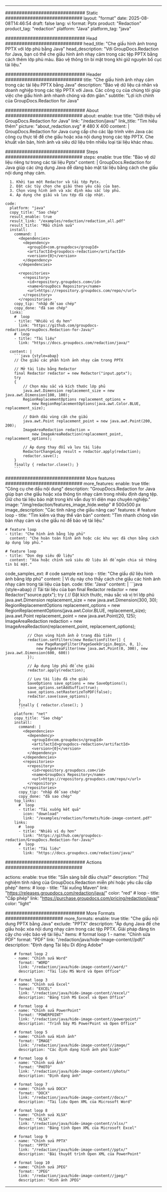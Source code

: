 
---
############################# Static ############################
layout: "format"
date:  2025-08-08T14:46:54
draft: false
lang: vi
format: Pptx
product: "Redaction"
product_tag: "redaction"
platform: "Java"
platform_tag: "java"

############################# Head ############################
head_title: "Che giấu hình ảnh trong PPTX với lớp phủ bằng Java"
head_description: "Với GroupDocs.Redaction for Java, bạn có thể che giấu hình ảnh nhạy cảm trong các tệp PPTX bằng cách thêm lớp phủ màu. Bảo vệ thông tin bí mật trong khi giữ nguyên bố cục tài liệu."

############################# Header ############################
title: "Che giấu hình ảnh nhạy cảm trong các tài liệu PPTX bằng Java" 
description: "Bảo vệ dữ liệu cá nhân và doanh nghiệp trong các tệp PPTX với Java. Các công cụ của chúng tôi giúp việc che giấu hình ảnh nhanh chóng và đơn giản."
subtitle: "Lợi ích chính của GroupDocs.Redaction for Java" 

############################# About ############################
about:
    enable: true
    title: "Giới thiệu về GroupDocs.Redaction for Java"
    link: "/redaction/java/"
    link_title: "Tìm hiểu thêm"
    picture: "about_redaction.svg" # 480 X 400
    content: |
       GroupDocs.Redaction for Java cung cấp cho các lập trình viên Java các công cụ thực tế để che giấu hoặc xóa nội dung trong các tệp PPTX. Che khuất văn bản, hình ảnh và siêu dữ liệu trên nhiều loại tài liệu khác nhau.

############################# Steps ############################
steps:
    enable: true
    title: "Bảo vệ dữ liệu riêng tư trong các tài liệu Pptx"
    content: |
      GroupDocs.Redaction for Java giúp các ứng dụng Java dễ dàng bảo mật tài liệu bằng cách che giấu nội dung nhạy cảm.
      
      1. Khởi tạo một Redactor và tải tệp Pptx.
      2. Đặt các tùy chọn che giấu theo yêu cầu của bạn.
      3. Chọn vùng hình ảnh và xác định màu sắc lớp phủ.
      4. Áp dụng che giấu và lưu tệp đã cập nhật.
   
    code:
      platform: "java"
      copy_title: "Sao chép"
      result_enable: true
      result_link: "/examples/redaction/redaction_all.pdf"
      result_title: "Mẫu chỉnh sửa"
      install:
        command: |
          <dependencies>
            <dependency>
              <groupId>com.groupdocs</groupId>
              <artifactId>groupdocs-redaction</artifactId>
              <version>{0}</version>
            </dependency>
          </dependencies>

          <repositories>
            <repository>
              <id>repository.groupdocs.com</id>
              <name>GroupDocs Repository</name>
              <url>https://repository.groupdocs.com/repo/</url>
            </repository>
          </repositories>
        copy_tip: "nhấp để sao chép"
        copy_done: "đã sao chép"
      links:
        #  loop
        - title: "Nhiều ví dụ hơn"
          link: "https://github.com/groupdocs-redaction/GroupDocs.Redaction-for-Java/"
        #  loop
        - title: "Tài liệu"
          link: "https://docs.groupdocs.com/redaction/java/"
          
      content: |
        ```java {style=abap}
        // Che giấu các phần hình ảnh nhạy cảm trong PPTX

        // Mở tài liệu bằng Redactor
        final Redactor redactor = new Redactor("input.pptx");
        try
        {
            // Chọn màu sắc và kích thước lớp phủ
            java.awt.Dimension replacement_size = new java.awt.Dimension(100, 100);
            RegionReplacementOptions replacement_options = 
                new RegionReplacementOptions(java.awt.Color.BLUE, replacement_size);

            // Đánh dấu vùng cần che giấu
            java.awt.Point replacement_point = new java.awt.Point(200, 200);
            ImageAreaRedaction redaction = 
                new ImageAreaRedaction(replacement_point, replacement_options);

            // Áp dụng thay đổi và lưu tài liệu
            RedactorChangeLog result = redactor.apply(redaction);
            redactor.save();
        }
        finally { redactor.close(); }
        ```            


############################# More features ############################
more_features:
  enable: true
  title: "Công cụ che dấu nội dung"
  description: "GroupDocs.Redaction for Java giúp bạn che giấu hoặc xóa thông tin nhạy cảm trong nhiều định dạng tệp. Giữ cho tài liệu bảo mật trong khi vẫn duy trì diện mạo chuyên nghiệp."
  image: "/img/redaction/features_image_hide.webp" # 500x500 px
  image_description: "Các tính năng che giấu nâng cao"
  features:
    # feature loop
    - title: "Tìm kiếm và thay thế văn bản"
      content: "Tìm nhanh chóng văn bản nhạy cảm và che giấu nó để bảo vệ tài liệu."

    # feature loop
    - title: "Che hình ảnh bằng lớp phủ"
      content: "Che hoàn toàn hình ảnh hoặc các khu vực đã chọn bằng cách áp dụng lớp phủ."

    # feature loop
    - title: "Dọn dẹp siêu dữ liệu"
      content: "Xóa hoặc chỉnh sửa siêu dữ liệu ẩn để ngăn chia sẻ thông tin bí mật."
      
  code_samples_ext:
    # code sample ext loop
    - title: "Che giấu dữ liệu hình ảnh bằng lớp phủ"
      content: |
        Ví dụ này cho thấy cách che giấu các hình ảnh nhạy cảm trong tài liệu của bạn.
      code:
        title: "Java"
        content: |
          ```java {style=abap}
          //  Tải tài liệu của bạn
          final Redactor redactor = new Redactor("source.pptx");
          try
          {
              // Đặt kích thước, màu sắc và vị trí lớp phủ
              java.awt.Dimension replacement_size = new java.awt.Dimension(300, 30);
              RegionReplacementOptions replacement_options = 
                new RegionReplacementOptions(java.awt.Color.BLUE, replacement_size);
              java.awt.Point replacement_point = new java.awt.Point(20, 125);
              ImageAreaRedaction redaction = new ImageAreaRedaction(replacement_point, replacement_options);

              // Chọn vùng hình ảnh ở trang đầu tiên
              redaction.setFilters(new RedactionFilter[] {
                  new PageRangeFilter(PageSeekOrigin.Begin, 0, 1),
                  new PageAreaFilter(new java.awt.Point(0, 300), new java.awt.Dimension(600, 600))
              });

              // Áp dụng lớp phủ để che giấu
              redactor.apply(redaction);

              // Lưu tài liệu đã che giấu
              SaveOptions save_options = new SaveOptions();
              save_options.setAddSuffix(true);
              save_options.setRasterizeToPDF(false);
              redactor.save(save_options);
          }
          finally { redactor.close(); }
          ```
        platform: "net"
        copy_title: "Sao chép"
        install:
          command: |
            <dependencies>
              <dependency>
                <groupId>com.groupdocs</groupId>
                <artifactId>groupdocs-redaction</artifactId>
                <version>{0}</version>
              </dependency>
            </dependencies>
            <repositories>
              <repository>
                <id>repository.groupdocs.com</id>
                <name>GroupDocs Repository</name>
                <url>https://repository.groupdocs.com/repo/</url>
              </repository>
            </repositories>
          copy_tip: "nhấp để sao chép"
          copy_done: "đã sao chép"
        top_links:
          #  loop
          - title: "Tải xuống kết quả"
            icon: "download"
            link: "/examples/redaction/formats/hide-image-content.pdf"
        links:
          #  loop
          - title: "Nhiều ví dụ hơn"
            link: "https://github.com/groupdocs-redaction/GroupDocs.Redaction-for-Java/"
          #  loop
          - title: "Tài liệu"
            link: "https://docs.groupdocs.com/redaction/java/"


############################# Actions ############################

actions:
  enable: true
  title: "Sẵn sàng bắt đầu chưa?"
  description: "Thử nghiệm tính năng của GroupDocs.Redaction miễn phí hoặc yêu cầu cấp phép"
  items:
    #  loop
    - title: "Tải xuống Maven"
      link: "https://releases.groupdocs.com/redaction/java/"
      color: "red"
        #  loop
    - title: "Cấp phép"
      link: "https://purchase.groupdocs.com/pricing/redaction/java/"
      color: "light"


############################# More Formats #####################
more_formats:
    enable: true
    title: "Che giấu nội dung PPTX bằng Java"
    exclude: "PPTX"
    description: "Áp dụng Java để che giấu hoặc xóa nội dung nhạy cảm trong các tệp PPTX. Giải pháp đáng tin cậy cho việc bảo vệ tài liệu."
    items: 
        # format loop 1
        - name: "Chỉnh sửa PDF"
          format: "PDF"
          link: "/redaction/java/hide-image-content//pdf/"
          description: "Định dạng Tài liệu Di động Adobe"

        # format loop 2
        - name: "Chỉnh sửa Word"
          format: "WORD"
          link: "/redaction/java/hide-image-content//word/"
          description: "Tài liệu MS Word và Open Office"
          
        # format loop 3
        - name: "Chỉnh sửa Excel"
          format: "EXCEL"
          link: "/redaction/java/hide-image-content//excel/"
          description: "Bảng tính MS Excel và Open Office"

        # format loop 4
        - name: "Chỉnh sửa PowerPoint"
          format: "POWERPOINT"
          link: "/redaction/java/hide-image-content//powerpoint/"
          description: "Trình bày MS PowerPoint và Open Office"

        # format loop 5
        - name: "Chỉnh sửa Hình ảnh"
          format: "IMAGE"
          link: "/redaction/java/hide-image-content//image/"
          description: "Các định dạng hình ảnh phổ biến"

        # format loop 6
        - name: "Chỉnh sửa Ảnh"
          format: "PHOTO"
          link: "/redaction/java/hide-image-content//photo/"
          description: "Định dạng ảnh"

        # format loop 7
        - name: "Chỉnh sửa DOCX"
          format: "DOCX"
          link: "/redaction/java/hide-image-content//docx/"
          description: "Tài liệu Open XML của Microsoft Word"
          
        # format loop 8
        - name: "Chỉnh sửa XLSX"
          format: "XLSX"
          link: "/redaction/java/hide-image-content//xlsx/"
          description: "Bảng tính Open XML của Microsoft Excel"
          
        # format loop 9
        - name: "Chỉnh sửa PPTX"
          format: "PPTX"
          link: "/redaction/java/hide-image-content//pptx/"
          description: "Bài thuyết trình Open XML của PowerPoint"

        # format loop 10
        - name: "Chỉnh sửa JPEG"
          format: "JPEG"
          link: "/redaction/java/hide-image-content//jpeg/"
          description: "Hình ảnh JPEG"


---